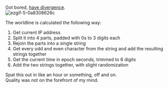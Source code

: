 Got bored, [have divergence](https://jordy3d.github.io/Divergence/).  
![ezgif-5-0a8308626c](https://github.com/Jordy3D/Divergence/assets/19144524/e51b7703-48af-4ad3-9c66-d8d8b6409e9c)


The worldline is calculated the following way:
1. Get current IP address
2. Split it into 4 parts, padded with 0s to 3 digits each
3. Rejoin the parts into a single string
4. Get every odd and even character from the string and add the resulting strings together
5. Get the current time in epoch seconds, trimmed to 6 digits
6. Add the two strings together, with slight randomization

Spat this out in like an hour or something, off and on.  
Quality was not on the forefront of my mind.
